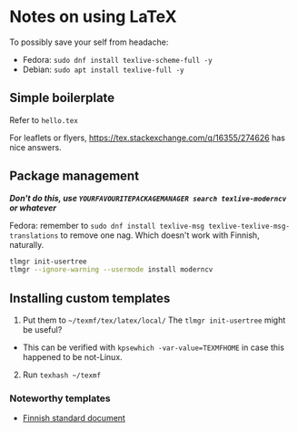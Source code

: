 # Notes on using LaTeX

To possibly save your self from headache:

- Fedora: `sudo dnf install texlive-scheme-full -y`
- Debian: `sudo apt install texlive-full -y`

## Simple boilerplate

Refer to `hello.tex`

For leaflets or flyers, https://tex.stackexchange.com/q/16355/274626 has nice
answers.

## Package management

**_Don't do this, use `YOURFAVOURITEPACKAGEMANAGER search texlive-moderncv`
or whatever_**

Fedora: remember to `sudo dnf install texlive-msg texlive-texlive-msg-translations` to
remove one nag. Which doesn't work with Finnish, naturally.

```bash
tlmgr init-usertree
tlmgr --ignore-warning --usermode install moderncv
```

## Installing custom templates

1. Put them to `~/texmf/tex/latex/local/` The `tlmgr init-usertree` might be useful?

- This can be verified with `kpsewhich -var-value=TEXMFHOME` in case this
  happened to be not-Linux.

2. Run `texhash ~/texmf`

### Noteworthy templates

- [Finnish standard document](https://github.com/datakurre/vakioasiakirja)
